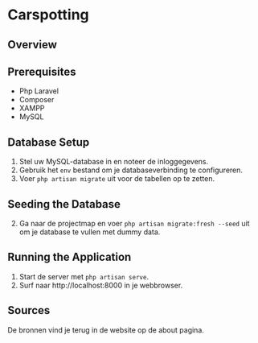 # Carspotting 

## Overview


## Prerequisites
- Php Laravel
- Composer
- XAMPP
- MySQL


## Database Setup

1. Stel uw MySQL-database in en noteer de inloggegevens.
2. Gebruik het `env` bestand om je databaseverbinding te configureren.
3. Voer `php artisan migrate` uit voor de tabellen op te zetten.


## Seeding the Database

2. Ga naar de projectmap en voer `php artisan migrate:fresh --seed` uit om je database te vullen met dummy data.


## Running the Application

1. Start de server met `php artisan serve`.
2. Surf naar http://localhost:8000 in je webbrowser.

## Sources

De bronnen vind je terug in de website op de about pagina.


